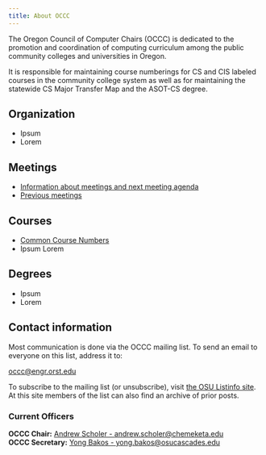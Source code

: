 ```yaml
---
title: About OCCC
---
```


The Oregon Council of Computer Chairs (OCCC) is dedicated to the promotion and coordination
of computing curriculum among the public community colleges and universities in Oregon.

It is responsible for maintaining course numberings for CS and CIS labeled courses in
the community college system as well as for maintaining the statewide CS Major
Transfer Map and the ASOT-CS degree.

<div class="twocols"><section markdown="1">

## Organization

* Ipsum
* Lorem

## Meetings

* [Information about meetings and next meeting agenda](/meetings/)
* [Previous meetings](/meetings/past/)

</section><section markdown="1">

## Courses

* [Common Course Numbers](/courses/)
* Ipsum Lorem

## Degrees

* Ipsum
* Lorem

</section></div>

## Contact information

Most communication is done via the OCCC mailing list. To send an email to everyone on this list, address it to:

occc@engr.orst.edu

To subscribe to the mailing list (or unsubscribe), visit [the OSU Listinfo site](https://secure.engr.oregonstate.edu/mailman/listinfo/occc_). At this site members of the list can also find an archive of prior posts.

### Current Officers

**OCCC Chair:** [Andrew Scholer - andrew.scholer@chemeketa.edu](andrew.scholer@chemeketa.edu)  
**OCCC Secretary:** [Yong Bakos - yong.bakos@osucascades.edu](mailto:yong.bakos@osucascades.edu)